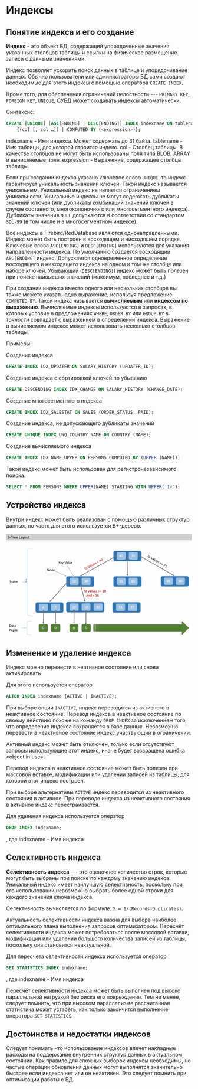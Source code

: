 # Индексы

## Понятие индекса и его создание

**Индекс** - это объект БД, содержащий упорядоченные значения указанных
столбцов таблицы и ссылки на физическое размещение записи с данными
значениями.

Индекс позволяет ускорить поиск данных в таблице и упорядочивание
данных. Обычно пользователи или администраторы БД сами создают
необходимые для этого индексы с помощью оператора `CREATE INDEX`.

Кроме того, для обеспечения ограничений целостности --- `PRIMARY KEY`,
`FOREIGN KEY`, `UNIQUE`, СУБД может создавать индексы автоматически.

Синтаксис:

``` sql
CREATE [UNIQUE] [ASC[ENDING] | DESC[ENDING]] INDEX indexname ON tablename
    {(col [, col …]) | COMPUTED BY (<expression>)};
```

indexname - Имя индекса. Может содержать до 31 байта. tablename - Имя
таблицы, для которой строится индекс. col - Столбец таблицы. В качестве
столбцов не могут быть использованы поля типа BLOB, ARRAY и вычисляемые
поля. expression - Выражение, содержащее столбцы таблицы.

Если при создании индекса указано ключевое слово `UNIQUE`, то индекс
гарантирует уникальность значений ключей. Такой индекс называется
уникальным. Уникальный индекс не является ограничением уникальности.
Уникальные индексы не могут содержать дубликаты значений ключей (или
дубликаты комбинаций значений ключей в случае составного,
многоколоночного или многосегментного индекса). Дубликаты значения
`NULL` допускаются в соответствии со стандартом `SQL-99` (в том числе и
в многосегментном индексе).

Все индексы в Firebird/RedDatabase являются однонаправленными. Индекс
может быть построен в восходящем и нисходящем порядке. Ключевые слова
`ASC[ENDING]` и `DESC[ENDING]` используются для указания направленности
индекса. По умолчанию создаётся восходящий `ASC[ENDING]` индекс.
Допускается одновременное определение восходящего и низходящего индекса
на одном и том же столбце или наборе ключей. Убывающий (`DESC[ENDING]`)
индекс может быть полезен при поиске наивысших значений (максимум,
последнее и т.д.)

При создании индекса вместо одного или нескольких столбцов вы также
можете указать одно выражение, используя предложение `COMPUTED BY`.
Такой индекс называется **вычисляемым** или **индексом по выражению**.
Вычисляемые индексы используются в запросах, в которых условие в
предложениях `WHERE`, `ORDER BY` или `GROUP BY` в *точности* совпадает с
выражением в определении индекса. Выражение в вычисляемом индексе может
использовать несколько столбцов таблицы.

Примеры:

Создание индекса

``` sql
CREATE INDEX IDX_UPDATER ON SALARY_HISTORY (UPDATER_ID);
```

Создание индекса с сортировкой ключей по убыванию

``` sql
CREATE DESCENDING INDEX IDX_CHANGE ON SALARY_HISTORY (CHANGE_DATE);
```

Создание многосегментного индекса

``` sql
CREATE INDEX IDX_SALESTAT ON SALES (ORDER_STATUS, PAID);
```

Создание индекса, не допускающего дубликаты значений

``` sql
CREATE UNIQUE INDEX UNQ_COUNTRY_NAME ON COUNTRY (NAME);
```

Создание вычисляемого индекса

``` sql
CREATE INDEX IDX_NAME_UPPER ON PERSONS COMPUTED BY (UPPER (NAME));
```

Такой индекс может быть использован для регистронезависимого поиска.

``` sql
SELECT * FROM PERSONS WHERE UPPER(NAME) STARTING WITH UPPER('Iv');
```

## Устройство индекса

Внутри индекс может быть реализован с помощью различных структур данных,
но часто для этого используется B+-дерево.

![image](images/btree-index1.png)

## Изменение и удаление индекса

Индекс можно перевести в неативное состояние или снова активировать.

Для этого используется оператор

``` sql
ALTER INDEX indexname {ACTIVE | INACTIVE};
```

При выборе опции `INACTIVE`, индекс переводится из активного в
неактивное состояние. Перевод индекса в неактивное состояние по своему
действию похоже на команду `DROP INDEX` за исключением того, что
определение индекса сохраняется в базе данных. Невозможно перевести в
неактивное состояние индекс участвующий в ограничении.

Активный индекс может быть отключен, только если отсутствуют запросы
использующие этот индекс, иначе будет возвращена ошибка «object in use».

Перевод индекса в неактивное состояние может быть полезен при массовой
вставке, модификации или удалении записей из таблицы, для которой этот
индекс построен.

При выборе альтернативы `ACTIVE` индекс переводится из неактивного
состояния в активное. При переводе индекса из неактивного состояния в
активное индекс перестраивается.

Для удаления индекса используется оператор

``` sql
DROP INDEX indexname;
```

, где indexname - Имя индекса

## Селективность индекса

**Селективность индекса** --- это оценочное количество строк, которые
могут быть выбраны при поиске по каждому значению индекса. Уникальный
индекс имеет наилучшую селективность, поскольку при его использовании
невозможно выбрать более одной строки для каждого значения ключа
индекса.

Селективность вычисляется по формуле: `S = 1/(Records-Duplicates)`.

Актуальность селективности индекса важна для выбора наиболее
оптимального плана выполнения запросов оптимизатором. Пересчёт
селективности индекса может потребоваться после массовой вставки,
модификации или удалении большого количества записей из таблицы,
поскольку она становится неактуальной.

Для пересчета селективности индекса используется оператор

``` sql
SET STATISTICS INDEX indexname;
```

, где indexname - Имя индекса

Пересчёт селективности индекса может быть выполнен под высоко
параллельной нагрузкой без риска его повреждения. Тем не менее, следует
помнить, что при высоком параллелизме рассчитанная статистика может
устареть, как только закончится выполнение оператора `SET STATISTICS`.

## Достоинства и недостатки индексов

Следует понимать что использование индексов влечет накладные расходы на
поддержание внутренних структур данных в актуальном состоянии. Как
правило для сложных выборок индексы необходимы, но частые операции
обновления данных могут выполнятся значительно быстрее если индекса нет
или он неактивен. Это следует помнить при оптимизации работы с БД.
